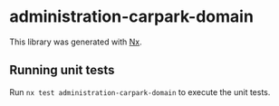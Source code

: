 # administration-carpark-domain

This library was generated with [Nx](https://nx.dev).

## Running unit tests

Run `nx test administration-carpark-domain` to execute the unit tests.
